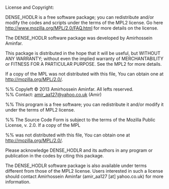 License and Copyright:

DENSE_HODLR is a free software package; you can redistribute and/or modify the codes and scripts under the terms of the MPL2 license. Go here http://www.mozilla.org/MPL/2.0/FAQ.html for more details on the license.

The DENSE_HODLR software package was developed by Amirhossein Aminfar.

This package is distributed in the hope that it will be useful, but WITHOUT ANY WARRANTY; without even the implied warranty of MERCHANTABILITY or FITNESS FOR A PARTICULAR PURPOSE. See the MPL2 for more details.

If a copy of the MPL was not distributed with this file, You can obtain one at http://mozilla.org/MPL/2.0/.

%% Copyleft © 2013 Amirhossein Aminfar. All lefts reserved.          
%% Contact: amir_aa127@yahoo.co.uk (Amir)

%% This program is a free software; you can redistribute it and/or modify it under the terms of MPL2 license.

%% The Source Code Form is subject to the terms of the Mozilla Public License, v. 2.0. If a copy of the MPL

%% was not distributed with this file, You can obtain one at http://mozilla.org/MPL/2.0/.

Please acknowledge DENSE_HODLR and its authors in any program or publication in the codes by citing this package.

The DENSE_HODLR software package is also available under terms different from those of the MPL2 license. Users interested in such a license should contact Amirhossein Aminfar (amir_aa127 [at] yahoo.co.uk) for more information.